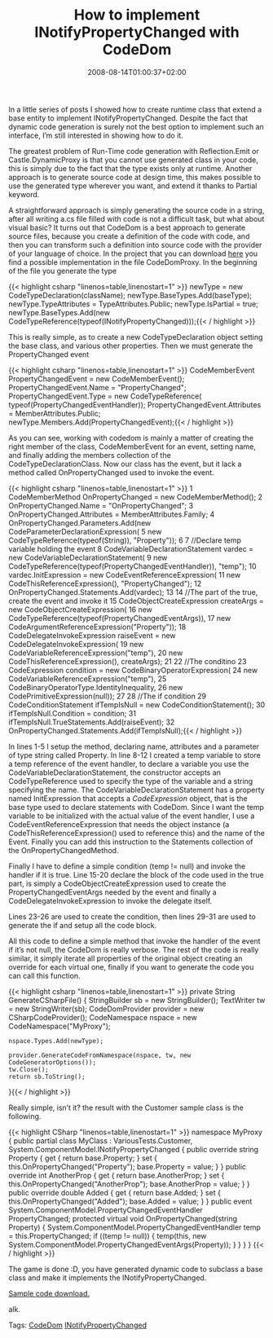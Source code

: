 ﻿---
title: "How to implement INotifyPropertyChanged with CodeDom"
description: ""
date: 2008-08-14T01:00:37+02:00
draft: false
tags: [NET framework]
categories: [NET framework]
---
In a little series of posts I showed how to create runtime class that extend a base entity to implement INotifyPropertyChanged. Despite the fact that dynamic code generation is surely not the best option to implement such an interface, I’m still interested in showing how to do it.

The greatest problem of Run-Time code generation with Reflection.Emit or Castle.DynamicProxy is that you cannot use generated class in your code, this is simply due to the fact that the type exists only at runtime. Another approach is to generate source code at design time, this makes possible to use the generated type wherever you want, and extend it thanks to Partial keyword.

A straightforward approach is simply generating the source code in a string, after all writing a.cs file filled with code is not a difficult task, but what about visual basic? It turns out that CodeDom is a best approach to generate source files, because you create a definition of the code with code, and then you can transform such a definition into source code with the provider of your language of choice. In the project that you can download [here](http://www.codewrecks.com/blog/storage/codedyn.zip) you find a possible implementation in the file CodeDomProxy. In the beginning of the file you generate the type

{{< highlight csharp "linenos=table,linenostart=1" >}}
newType = new CodeTypeDeclaration(className);
newType.BaseTypes.Add(baseType);
newType.TypeAttributes = TypeAttributes.Public;
newType.IsPartial = true;
newType.BaseTypes.Add(new CodeTypeReference(typeof(INotifyPropertyChanged)));{{< / highlight >}}

<!-- Code inserted with Steve Dunn's Windows Live Writer Code Formatter Plugin.  http://dunnhq.com -->

This is really simple, as to create a new CodeTypeDeclaration object setting the base class, and various other properties. Then we must generate the PropertyChanged event

{{< highlight csharp "linenos=table,linenostart=1" >}}
CodeMemberEvent PropertyChangedEvent = new CodeMemberEvent();
PropertyChangedEvent.Name = "PropertyChanged";
PropertyChangedEvent.Type = new CodeTypeReference( typeof(PropertyChangedEventHandler));
PropertyChangedEvent.Attributes = MemberAttributes.Public;
newType.Members.Add(PropertyChangedEvent);{{< / highlight >}}

<!-- Code inserted with Steve Dunn's Windows Live Writer Code Formatter Plugin.  http://dunnhq.com -->

As you can see, working with codedom is mainly a matter of creating the right member of the class, CodeMemberEvent for an event, setting name, and finally adding the members collection of the CodeTypeDeclarationClass. Now our class has the event, but it lack a method called OnPropertyChanged used to invoke the event.

{{< highlight csharp "linenos=table,linenostart=1" >}}
 1 CodeMemberMethod OnPropertyChanged = new CodeMemberMethod();
 2 OnPropertyChanged.Name = "OnPropertyChanged";
 3 OnPropertyChanged.Attributes = MemberAttributes.Family;
 4 OnPropertyChanged.Parameters.Add(new CodeParameterDeclarationExpression(
 5     new CodeTypeReference(typeof(String)), "Property"));
 6 
 7 //Declare temp variable holding the event
 8 CodeVariableDeclarationStatement vardec = new CodeVariableDeclarationStatement(
 9     new CodeTypeReference(typeof(PropertyChangedEventHandler)), "temp");
10 vardec.InitExpression =  new CodeEventReferenceExpression(
11     new CodeThisReferenceExpression(), "PropertyChanged");
12 OnPropertyChanged.Statements.Add(vardec);
13 
14 //The part of the true, create the event and invoke it
15 CodeObjectCreateExpression   createArgs = new CodeObjectCreateExpression(
16     new CodeTypeReference(typeof(PropertyChangedEventArgs)),
17     new CodeArgumentReferenceExpression("Property"));
18 CodeDelegateInvokeExpression raiseEvent = new CodeDelegateInvokeExpression(
19     new CodeVariableReferenceExpression("temp"), 
20     new CodeThisReferenceExpression(), createArgs);
21 
22 //The conditino
23 CodeExpression condition = new CodeBinaryOperatorExpression(
24     new CodeVariableReferenceExpression("temp"),
25     CodeBinaryOperatorType.IdentityInequality,
26     new CodePrimitiveExpression(null));
27 
28 //The if condition
29 CodeConditionStatement ifTempIsNull = new CodeConditionStatement();
30 ifTempIsNull.Condition = condition;
31 ifTempIsNull.TrueStatements.Add(raiseEvent);
32 OnPropertyChanged.Statements.Add(ifTempIsNull);{{< / highlight >}}

<!-- Code inserted with Steve Dunn's Windows Live Writer Code Formatter Plugin.  http://dunnhq.com -->

In lines 1-5 I setup the method, declaring name, attributes and a parameter of type string called Property. In line 8-12 I created a temp variable to store a temp reference of the event handler, to declare a variable you use the CodeVariableDeclarationStatement, the constructor accepts an CodeTypeReference used to specify the type of the variable and a string specifying the name. The CodeVariableDeclarationStatement has a property named InitExpression that accepts a *CodeExpression* object, that is the base type used to declare statements with CodeDom. Since I want the temp variable to be initialized with the actual value of the event handler, I use a CodeEventReferenceExpression that needs the object instance (a CodeThisReferenceExpression() used to reference this) and the name of the Event. Finally you can add this instruction to the Statements collection of the OnPropertyChangedMethod.

Finally I have to define a simple condition (temp != null) and invoke the handler if it is true. Line 15-20 declare the block of the code used in the true part, is simply a CodeObjectCreateExpression used to create the PropertyChangedEventArgs needed by the event and finally a CodeDelegateInvokeExpression to invoke the delegate itself.

Lines 23-26 are used to create the condition, then lines 29-31 are used to generate the if and setup all the code block.

All this code to define a simple method that invoke the handler of the event if it’s not null, the CodeDom is really verbose. The rest of the code is really similar, it simply iterate all properties of the original object creating an override for each virtual one, finally if you want to generate the code you can call this function.

{{< highlight csharp "linenos=table,linenostart=1" >}}
private String GenerateCSharpFile()
{
    StringBuilder sb = new StringBuilder();
    TextWriter tw = new StringWriter(sb);
    CodeDomProvider provider = new CSharpCodeProvider();
    CodeNamespace nspace = new CodeNamespace("MyProxy");

    nspace.Types.Add(newType);

    provider.GenerateCodeFromNamespace(nspace, tw, new CodeGeneratorOptions());
    tw.Close();
    return sb.ToString();
}{{< / highlight >}}

<!-- Code inserted with Steve Dunn's Windows Live Writer Code Formatter Plugin.  http://dunnhq.com -->

Really simple, isn’t it? the result with the Customer sample class is the following.

{{< highlight CSharp "linenos=table,linenostart=1" >}}
namespace MyProxy {
    public partial class MyClass : VariousTests.Customer, System.ComponentModel.INotifyPropertyChanged {
        public override string Property {
            get {
                return base.Property;
            }
            set {
                this.OnPropertyChanged("Property");
                base.Property = value;
            }
        }
        public override int AnotherProp {
            get {
                return base.AnotherProp;
            }
            set {
                this.OnPropertyChanged("AnotherProp");
                base.AnotherProp = value;
            }
        }
        public override double Added {
            get {
                return base.Added;
            }
            set {
                this.OnPropertyChanged("Added");
                base.Added = value;
            }
        }
        public event System.ComponentModel.PropertyChangedEventHandler PropertyChanged;
        protected virtual void OnPropertyChanged(string Property) {
            System.ComponentModel.PropertyChangedEventHandler temp = this.PropertyChanged;
            if ((temp != null)) {
                temp(this, new System.ComponentModel.PropertyChangedEventArgs(Property));
            }
        }
    }
}
{{< / highlight >}}

<!-- Code inserted with Steve Dunn's Windows Live Writer Code Formatter Plugin.  http://dunnhq.com -->

The game is done :D, you have generated dynamic code to subclass a base class and make it implements the INotifyPropertyChanged.

[Sample code download.](http://www.codewrecks.com/blog/storage/codedyn.zip)

alk.

<!--dotnetkickit-->

Tags: [CodeDom](http://technorati.com/tag/CodeDom) [INotifyPropertyChanged](http://technorati.com/tag/INotifyPropertyChanged)
